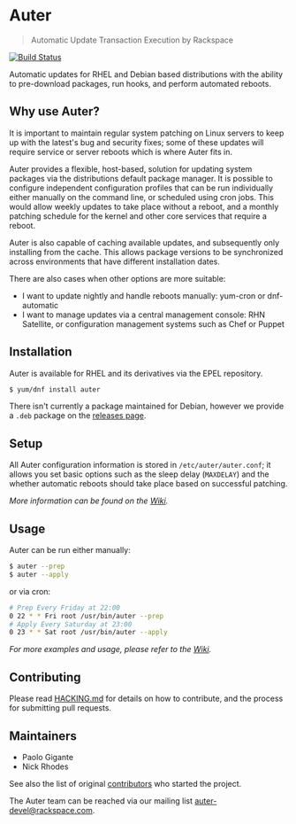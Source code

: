 
# Auter

> Automatic Update Transaction Execution by Rackspace

[![Build Status](https://travis-ci.org/rackerlabs/auter.svg?branch=develop)](https://travis-ci.org/rackerlabs/auter)

Automatic updates for RHEL and Debian based distributions with the ability to
pre-download packages, run hooks, and perform automated reboots.

## Why use Auter?
It is important to maintain regular system patching on Linux servers to keep up
with the latest's bug and security fixes; some of these updates will require
service or server reboots which is where Auter fits in.

Auter provides a flexible, host-based, solution for updating system packages
via the distributions default package manager. It is possible to configure
independent configuration profiles that can be run individually either manually
on the command  line, or scheduled using cron jobs. This would allow weekly
updates to take place without a reboot, and a monthly patching schedule for the
kernel and other core services that require a reboot.

Auter is also capable of caching available updates, and subsequently only
installing from the cache. This allows package versions to be synchronized
across environments that have different installation dates.

There are also cases when other options are more suitable:
 - I want to update nightly and handle reboots manually: yum-cron or
   dnf-automatic
 - I want to manage updates via a central management console: RHN Satellite,
   or configuration management systems such as Chef or Puppet

## Installation
Auter is available for RHEL and its derivatives via the EPEL repository.
```bash
$ yum/dnf install auter
```

There isn't currently a package maintained for Debian, however we provide a
`.deb` package on the [releases
page](https://github.com/rackerlabs/auter/releases).

## Setup
All Auter configuration information is stored in `/etc/auter/auter.conf`; it
allows you set basic options such as the sleep delay (`MAXDELAY`) and the
whether automatic reboots should take place based on successful patching.

_More information can be found on the [Wiki](https://github.com/rackerlabs/auter/wiki/Configuration)._

## Usage
Auter can be run either manually:
```bash
$ auter --prep
$ auter --apply
```
or via cron:
```bash
# Prep Every Friday at 22:00
0 22 * * Fri root /usr/bin/auter --prep
# Apply Every Saturday at 23:00
0 23 * * Sat root /usr/bin/auter --apply
```
_For more examples and usage, please refer to the [Wiki]( https://github.com/rackerlabs/auter/wiki/Usage)._

## Contributing
Please read
[HACKING.md](https://github.com/rackerlabs/auter/blob/master/HACKING.md) for
details on how to contribute, and the process for submitting pull requests.

## Maintainers
- Paolo Gigante
- Nick Rhodes

See also the list of original
[contributors](https://github.com/rackerlabs/auter/blob/master/MAINTAINERS.md)
who started the project.

The Auter team can be reached via our mailing list
[auter-devel@rackspace.com](mailto://auter-devel@rackspace.com).

